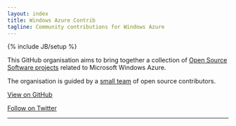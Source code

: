 ```yaml
---
layout: index
title: Windows Azure Contrib
tagline: Community contributions for Windows Azure
---
```

{% include JB/setup %}

<link rel="nuget" type="application/rsd+xml" href="https://www.myget.org/Discovery/Feed/windowsazure-contrib/" />


This GitHub organisation aims to bring together a collection of [Open Source Software projects](https://github.com/orgs/WindowsAzure-Contrib) related to Microsoft Windows Azure.

The organisation is guided by a [small team](https://github.com/orgs/WindowsAzure-Contrib/teams/owners) of open source contributors.

[View on GitHub](https://github.com/WindowsAzure-Contrib/)

[Follow on Twitter](https://twitter.com/azurecontrib)

---







